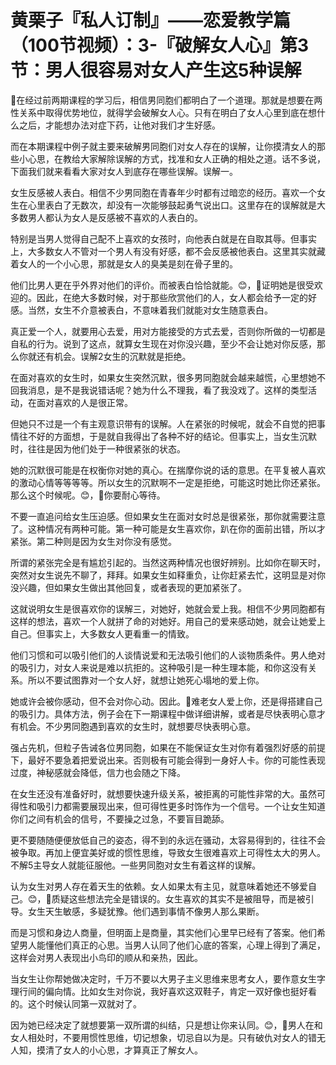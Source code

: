 # 黄栗子『私人订制』——恋爱教学篇（100节视频）：3-『破解女人心』第3节：男人很容易对女人产生这5种误解

🎼在经过前两期课程的学习后，相信男同胞们都明白了一个道理。那就是想要在两性关系中取得优势地位，就得学会破解女人心。只有在明白了女人心里到底在想什么之后，才能想办法对症下药，让他对我们才生好感。

而在本期课程中例子就主要来破解男同胞们对女人存在的误解，让你摸清女人的那些小心思，在教给大家解除误解的方式，找准和女人正确的相处之道。话不多说，下面我们就来看看大家对女人到底存在哪些误解。误解一。

女生反感被人表白。相信不少男同胞在青春年少时都有过暗恋的经历。喜欢一个女生在心里表白了无数次，却没有一次能够鼓起勇气说出口。这里存在的误解就是大多数男人都认为女人是反感被不喜欢的人表白的。

特别是当男人觉得自己配不上喜欢的女孩时，向他表白就是在自取其辱。但事实上，大多数女人不管对一个男人有没有好感，都不会反感被他表白。这里其实就藏着女人的一个小心思，那就是女人的臭美是刻在骨子里的。

他们比男人更在乎外界对他们的评价。而被表白恰恰就能。😊，🎼证明她是很受欢迎的。因此，在绝大多数时候，对于那些欣赏他们的人，女人都会给予一定的好感。当然，女生不介意被表白，不意味着我们就能对女生随意表白。

真正爱一个人，就要用心去爱，用对方能接受的方式去爱，否则你所做的一切都是自私的行为。说到了这点，就算女生现在对你没兴趣，至少不会让她对你反感，那么你就还有机会。误解2女生的沉默就是拒绝。

在面对喜欢的女生时，如果女生突然沉默，很多男同胞就会越来越慌，心里想她不回我消息，是不是我说错话呢？她为什么不理我，看了我没戏了。这样的类型活动，在面对喜欢的人是很正常。

但她只不过是一个有主观意识带有的误解。人在紧张的时候呢，就会不自觉的把事情往不好的方面想，于是就自我得出了各种不好的结论。但事实上，当女生沉默时，往往是因为他们处于一种很紧张的状态。

她的沉默很可能是在权衡你对她的真心。在揣摩你说的话的意思。在平复被人喜欢的激动心情等等等等。所以女生的沉默啊不一定是拒绝，可能这时她比你还紧张。那么这个时候呢。😊，🎼你要耐心等待。

不要一直追问给女生压迫感。但如果女生在面对女时总是很紧张，那你就需要注意了。这种情况有两种可能。第一种可能是女生喜欢你，趴在你的面前出错，所以才紧张。第二种则是因为女生对你没有感觉。

所谓的紧张完全是有尴尬引起的。当然这两种情况也很好辨别。比如你在聊天时，突然对女生说先不聊了，拜拜。如果女生如释重负，让你赶紧去忙，这明显是对你没兴趣，但如果女生做出其他回复，或者表现的更加紧张了。

这就说明女生是很喜欢你的误解三，对她好，她就会爱上我。相信不少男同胞都有这样的想法，喜欢一个人就拼了命的对她好。用自己的爱来感动她，就会让她爱上自己。但事实上，大多数女人更看重一的情致。

他们习惯和可以吸引他们的人谈情说爱和无法吸引他们的人谈物质条件。男人绝对的吸引力，对女人来说是难以抗拒的。这种吸引是一种生理本能，和你这没有关系。所以不要试图靠对一个女人好，就想让她死心塌地的爱上你。

她或许会被你感动，但不会对你心动。因此。🎼难老女人爱上你，还是得搭建自己的吸引力。具体方法，例子会在下一期课程中做详细讲解，或者是尽快表明心意才有机会。不少男同胞遇到喜欢的女生时，就想要尽快表明心意。

强占先机，但粒子告诫各位男同胞，如果在不能保证女生对你有着强烈好感的前提下，最好不要急着把爱说出来。否则极有可能会得到一身好人卡。你的可能性表现过度，神秘感就会降低，信力也会随之下降。

在女生还没有准备好时，就想要快速升级关系，被拒离的可能性非常的大。虽然可得性和吸引力都需要展现出来，但可得性更多时饰作为一个信号。一个让女生知道你们之间有机会的信号，不要操之过急，不要盲目跪舔。

更不要随随便便放低自己的姿态，得不到的永远在骚动，太容易得到的，往往不会被争取。再加上便宜美好或的惯性思维，导致女生很难喜欢上可得性太大的男人。不解5主导女人就能征服他。一些男同胞对女生有着这样的误解。

认为女生对男人存在着天生的依赖。女人如果太有主见，就意味着她还不够爱自己。😊，🎼质疑这些想法完全是错误的。女生喜欢的其实不是被阻导，而是被引导。女生天生敏感，多疑犹豫。他们遇到事情不像男人那么果断。

而是习惯和身边人商量，但明面上是商量，其实他们心里早已经有了答案。他们希望男人能懂他们真正的心思。当男人认同了他们心底的答案，心理上得到了满足，这样会对男人表现出小鸟印的顺从和亲热，因此。

当女生让你帮她做决定时，千万不要以大男子主义思维来思考女人，要作意女生字理行间的偏向情。比如女生对你说，我好喜欢这双鞋子，肯定一双好像也挺好看的。这个时候认同第一双就对了。

因为她已经决定了就想要第一双所谓的纠结，只是想让你来认同。😊，🎼男人在和女人相处时，不要用惯性思维，切记想象，切忌自以为是。只有破仇对女人的错无人知，摸清了女人的小心思，才算真正了解女人。


